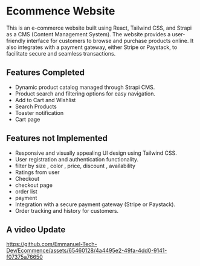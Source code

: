 # Ecommence Website
This is an e-commerce website built using React, Tailwind CSS, and Strapi as a CMS (Content Management System). The website provides a user-friendly interface for customers to browse and purchase products online. It also integrates with a payment gateway, either Stripe or Paystack, to facilitate secure and seamless transactions.

## Features Completed

- Dynamic product catalog managed through Strapi CMS.
- Product search and filtering options for easy navigation.
- Add to Cart and Wishlist
- Search Products
- Toaster notification
- Cart page

## Features not Implemented

- Responsive and visually appealing UI design using Tailwind CSS.
- User registration and authentication functionality.
- filter by size , color , price, discount , availability 
- Ratings from user 
- Checkout
- checkout page
- order list
- payment
- Integration with a secure payment gateway (Stripe or Paystack).
- Order tracking and history for customers.


## A video Update 

https://github.com/Emmanuel-Tech-Dev/Ecommence/assets/65460128/4a4495e2-49fa-4dd0-9141-f07375a76650



